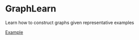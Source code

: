 # GraphLearn
Learn how to construct graphs given representative examples

[Example](http://nbviewer.ipython.org/github/fabriziocosta/GraphLearn/blob/master/example/Sampling.ipynb)
